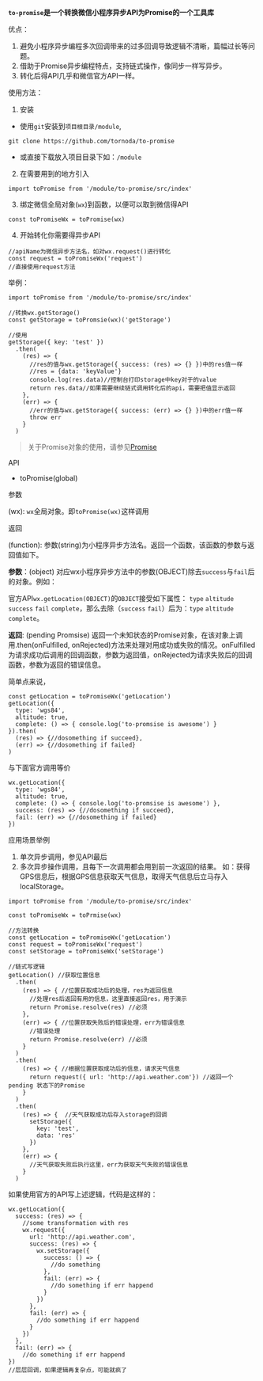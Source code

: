 **`to-promise`是一个转换微信小程序异步API为Promise的一个工具库**

优点：

1. 避免小程序异步编程多次回调带来的过多回调导致逻辑不清晰，篇幅过长等问题。
2. 借助于Promise异步编程特点，支持链式操作，像同步一样写异步。
3. 转化后得API几乎和微信官方API一样。

使用方法： 

1. 安装

- 使用`git`安装到`项目根目录/module`,
```
git clone https://github.com/tornoda/to-promise
```
- 或直接下载放入项目目录下如：`/module`

2. 在需要用到的地方引入

```
import toPromise from '/module/to-promise/src/index'
```

3. 绑定微信全局对象(`wx`)到函数，以便可以取到微信得API
```
const toPromiseWx = toPromise(wx)
```

4. 开始转化你需要得异步API
```
//apiName为微信异步方法名，如对wx.request()进行转化
const request = toPromiseWx('request')
//直接使用request方法
```

举例：

```
import toPromise from '/module/to-promise/src/index'

//转换wx.getStorage()
const getStorage = toPromsie(wx)('getStorage') 

//使用
getStorage({ key: 'test' })
  .then(
    (res) => {
      //res的值与wx.getStorage({ success: (res) => {} })中的res值一样
      //res = {data: 'keyValue'}
      console.log(res.data)//控制台打印storage中key对于的value
      return res.data//如果需要继续链式调用转化后的api，需要把值显示返回
    },
    (err) => {
      //err的值与wx.getStorage({ success: (err) => {} })中的err值一样
      throw err
    }
  )
```

> 关于Promise对象的使用，请参见[Promise](https://developer.mozilla.org/zh-CN/docs/Web/JavaScript/Reference/Global_Objects/Promise)

API

- toPromise(global)

参数

(wx): `wx`全局对象。即`toPromise(wx)`这样调用

返回

(function): 参数(string)为小程序异步方法名。返回一个函数，该函数的参数与返回值如下。

**参数**：(object) 对应wx小程序异步方法中的参数(OBJECT)除去`success`与`fail`后的对象。例如：

官方API`wx.getLocation(OBJECT)`的`OBJECT`接受如下属性： `type` `altitude` `success` `fail` `complete`，那么去除（`success` `fail`）后为：`type` `altitude` `complete`。

**返回**: (pending Promsise) 返回一个未知状态的Promise对象，在该对象上调用.then(onFulfilled, onRejected)方法来处理对用成功或失败的情况。onFulfilled为请求成功后调用的回调函数，参数为返回值，onRejected为请求失败后的回调函数，参数为返回的错误信息。

简单点来说，
```
const getLocation = toPromiseWx('getLocation')
getLocation({
  type: 'wgs84',
  altitude: true,
  complete: () => { console.log('to-promsise is awesome') }
}).then(
  (res) => {//dosomething if succeed},
  (err) => {//dosomething if failed}
)
```

与下面官方调用等价

```
wx.getLocation({
  type: 'wgs84',
  altitude: true,
  complete: () => { console.log('to-promsise is awesome') },
  success: (res) => {//dosomething if succeed},
  fail: (err) => {//dosomething if failed}
})
```

应用场景举例

1. 单次异步调用，参见API最后
2. 多次异步操作调用，且每下一次调用都会用到前一次返回的结果。
如：获得GPS信息后，根据GPS信息获取天气信息，取得天气信息后立马存入localStorage。
```
import toPromise from '/module/to-promise/src/index'

const toPromiseWx = toPrmise(wx)

//方法转换
const getLocation = toPromiseWx('getLocation')
const request = toPromiseWx('request')
const setStorage = toPromiseWx('setStorage')

//链式写逻辑
getLocation() //获取位置信息
  .then(
    (res) => { //位置获取成功后的处理，res为返回信息
      //处理res后返回有用的信息，这里直接返回res，用于演示
      return Promise.resolve(res) //必须
    },
    (err) => { //位置获取失败后的错误处理，err为错误信息
      //错误处理
      return Promise.resolve(err) //必须
    }
  )
  .then(
    (res) => { //根据位置获取成功后的信息，请求天气信息
      return request({ url: 'http://api.weather.com'}) //返回一个pending 状态下的Promise
    }
  )
  .then(
    (res) => {  //天气获取成功后存入storage的回调
      setStorage({
        key: 'test',
        data: 'res'
      })
    },
    (err) => {
      //天气获取失败后执行这里，err为获取天气失败的错误信息
    }
  )
```

如果使用官方的API写上述逻辑，代码是这样的：

```
wx.getLocation({
  success: (res) => {
    //some transformation with res
    wx.request({
      url: 'http://api.weather.com',
      success: (res) => {
        wx.setStorage({
          success: () => {
            //do something
          },
          fail: (err) => {
            //do something if err happend
          }
        })
      },
      fail: (err) => {
        //do something if err happend
      }
    })
  },
  fail: (err) => {
    //do something if err happend
})
//层层回调，如果逻辑再复杂点，可能就疯了
```